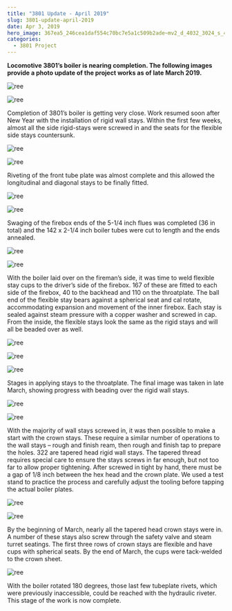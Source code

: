 ```yaml
---
title: "3801 Update - April 2019"
slug: 3801-update-april-2019
date: Apr 3, 2019
hero_image: 367ea5_246cea1daf554c70bc7e5a1c509b2ade~mv2_d_4032_3024_s_4_2.jpg
categories:
  - 3801 Project
---
```



**Locomotive 3801’s boiler is nearing completion. The following images provide a photo update of the project works as of late March 2019.**

![ree](367ea5_246cea1daf554c70bc7e5a1c509b2ade~mv2_d_4032_3024_s_4_2.jpg)

![ree](367ea5_8116ee4aabb94151944f5e994d85cee2~mv2_d_3024_4032_s_4_2.jpg)

Completion of 3801’s boiler is getting very close. Work resumed soon after New Year with the installation of rigid wall stays. Within the first few weeks, almost all the side rigid-stays were screwed in and the seats for the flexible side stays countersunk.

![ree](367ea5_c937d257410c4ccba0497cb4e2e09688~mv2_d_4032_3024_s_4_2.jpg)

![ree](367ea5_c306f79299e24528b9d208dd06238525~mv2_d_4032_3024_s_4_2.jpg)

Riveting of the front tube plate was almost complete and this allowed the longitudinal and diagonal stays to be finally fitted.

![ree](367ea5_01f1dfa979d1417c9fe76b9d4b857468~mv2_d_4032_3024_s_4_2.jpg)

![ree](367ea5_31e10d54b157439a8dd79ce2f4c9b997~mv2_d_4032_3024_s_4_2.jpg)

Swaging of the firebox ends of the 5-1/4 inch flues was completed (36 in total) and the 142 x 2-1/4 inch boiler tubes were cut to length and the ends annealed.

![ree](367ea5_824f738eddab4549aef0a0afe3104a75~mv2_d_4032_3024_s_4_2.jpg)

![ree](367ea5_ae97e37e6d70481ca28adb4f45a25718~mv2_d_3024_4032_s_4_2.jpg)

With the boiler laid over on the fireman’s side, it was time to weld flexible stay cups to the driver’s side of the firebox. 167 of these are fitted to each side of the firebox, 40 to the backhead and 110 on the throatplate. The ball end of the flexible stay bears against a spherical seat and cal rotate, accommodating expansion and movement of the inner firebox. Each stay is sealed against steam pressure with a copper washer and screwed in cap. From the inside, the flexible stays look the same as the rigid stays and will all be beaded over as well.

![ree](367ea5_9ee57823a54c46519041b9741d1723aa~mv2_d_3024_4032_s_4_2.jpg)

![ree](367ea5_b122b2c4908d453e9d2d24f48d562baa~mv2_d_3024_4032_s_4_2.jpg)

![ree](367ea5_badd10a66e504385a2a8885d0fae0cae~mv2_d_1529_2048_s_2.jpg)

Stages in applying stays to the throatplate. The final image was taken in late March, showing progress with beading over the rigid wall stays.

![ree](367ea5_5a0db29fd0b14323a342848438b4f917~mv2_d_3024_4032_s_4_2.jpg)

![ree](367ea5_1a51033bc9d7432fb3ee5d0840467191~mv2_d_3024_4032_s_4_2.jpg)

With the majority of wall stays screwed in, it was then possible to make a start with the crown stays. These require a similar number of operations to the wall stays – rough and finish ream, then rough and finish tap to prepare the holes. 322 are tapered head rigid wall stays. The tapered thread requires special care to ensure the stays screws in far enough, but not too far to allow proper tightening. After screwed in tight by hand, there must be a gap of 1/8 inch between the hex head and the crown plate. We used a test stand to practice the process and carefully adjust the tooling before tapping the actual boiler plates.

![ree](367ea5_0bae86b22ae942b78acc0d444d83ed92~mv2_d_4032_3024_s_4_2.jpg)

![ree](367ea5_85dd44b570ac4cf18cdf8ee5ea48e445~mv2_d_4032_3024_s_4_2.jpg)

By the beginning of March, nearly all the tapered head crown stays were in. A number of these stays also screw through the safety valve and steam turret seatings. The first three rows of crown stays are flexible and have cups with spherical seats. By the end of March, the cups were tack-welded to the crown sheet.

![ree](367ea5_8219d3479cf54932a1469a95aab0a741~mv2.jpg)

With the boiler rotated 180 degrees, those last few tubeplate rivets, which were previously inaccessible, could be reached with the hydraulic riveter. This stage of the work is now complete.
